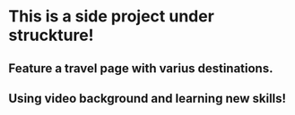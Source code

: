 # This is a side project under struckture!

## Feature a travel page with varius destinations.
## Using video background and learning new skills!

